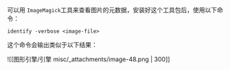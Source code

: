 可以用 `ImageMagick`工具来查看图片的元数据，安装好这个工具包后，使用以下命令：

```shell
identify -verbose <image-file>
```

这个命令会输出类似于以下结果：

![[图形引擎/引擎 misc/_attachments/image-48.png | 300]]

